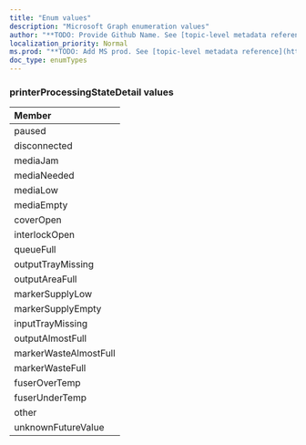 ```yaml
---
title: "Enum values"
description: "Microsoft Graph enumeration values"
author: "**TODO: Provide Github Name. See [topic-level metadata reference](https://msgo.azurewebsites.net/add/document/guidelines/metadata.html#topic-level-metadata)**"
localization_priority: Normal
ms.prod: "**TODO: Add MS prod. See [topic-level metadata reference](https://msgo.azurewebsites.net/add/document/guidelines/metadata.html#topic-level-metadata)**"
doc_type: enumTypes
---
```


### printerProcessingStateDetail values 



|Member|
|:---|
|paused|
|disconnected|
|mediaJam|
|mediaNeeded|
|mediaLow|
|mediaEmpty|
|coverOpen|
|interlockOpen|
|queueFull|
|outputTrayMissing|
|outputAreaFull|
|markerSupplyLow|
|markerSupplyEmpty|
|inputTrayMissing|
|outputAlmostFull|
|markerWasteAlmostFull|
|markerWasteFull|
|fuserOverTemp|
|fuserUnderTemp|
|other|
|unknownFutureValue|

